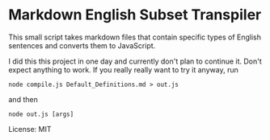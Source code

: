 # Markdown English Subset Transpiler
This small script takes markdown files that contain specific types of English sentences and converts them to JavaScript.

I did this this project in one day and currently don't plan to continue it. Don't expect anything to work. If you really really want to try it anyway, run

```
node compile.js Default_Definitions.md > out.js
```
and then
```
node out.js [args]
```


License: MIT
